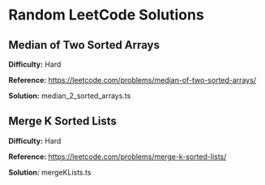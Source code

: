# Random LeetCode Solutions

## Median of Two Sorted Arrays

**Difficulty:** Hard

**Reference:** https://leetcode.com/problems/median-of-two-sorted-arrays/

**Solution:** median_2_sorted_arrays.ts

## Merge K Sorted Lists

**Difficulty:** Hard

**Reference:** https://leetcode.com/problems/merge-k-sorted-lists/

**Solution:** mergeKLists.ts

